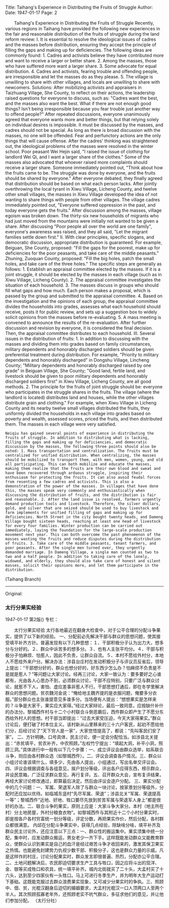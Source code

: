 Title: Taihang's Experience in Distributing the Fruits of Struggle
Author:
Date: 1947-01-17
Page: 2

　　Taihang's Experience in Distributing the Fruits of Struggle
    Recently, various regions in Taihang have provided the following new experiences in the fair and reasonable distribution of the fruits of struggle during the land reform review:
    I. It is essential to resolve the ideological issues of cadres and the masses before distribution, ensuring they accept the principle of filling the gaps and making up for deficiencies. The following ideas are commonly found: 1. Cadres and activists believe they have contributed more and want to receive a larger or better share. 2. Among the masses, those who have suffered more want a larger share. 3. Some advocate for equal distribution. 4. Cadres and activists, fearing trouble and offending people, are irresponsible and let the masses do as they please. 5. The village is unwilling to share with other villages, and locals are unwilling to share with newcomers. Solutions: After mobilizing activists and appraisers in Taizhuang Village, She County, to reflect on their actions, the leadership raised questions for everyone to discuss, such as: "Cadres want the best, and the masses also want the best. What if there are not enough good things? Isn't being irresponsible because you fear trouble just another way to offend people?" After repeated discussions, everyone unanimously agreed that everyone wants more and better things, but that relying solely on individual desires is impossible. It must be discussed by the masses, and cadres should not be special. As long as there is broad discussion with the masses, no one will be offended. Fear and perfunctory actions are the only things that will cause offense. After the cadres' thinking was straightened out, the ideological problems of the masses were resolved in the winter school. Poor peasant Wei Hejin said, "I raised the issue of clothing for landlord Wei Qi, and I want a larger share of the clothes." Some of the masses also advocated that whoever raised more complaints should receive a larger share. Someone immediately pointed out, "Think about how the fruits came to be. The struggle was done by everyone, and the fruits should be shared by everyone." After everyone debated, they finally agreed that distribution should be based on what each person lacks. After jointly overthrowing the local tyrant in Xiwu Village, Licheng County, and twelve other small villages, the masses in Xiwu Village developed the idea of not wanting to share things with people from other villages. The village cadres immediately pointed out, "Everyone suffered oppression in the past, and today everyone gets the fruits." After discussion among the masses, village egoism was broken down. The thirty-six new households of migrants who had just moved from the mountains were initially not wanted to be given a share. After discussing "Poor people all over the world are one family", everyone's awareness was raised, and they all said, "Let the migrant families settle down first."
    II. With clear principles, specific slogans, and democratic discussion, appropriate distribution is guaranteed. For example, Beiguan, She County, proposed: "Fill the gaps for the poorest, make up for deficiencies for the poor peasants, and take care of the middle peasants." Zhuning, Zuoquan County, proposed: "Fill the big holes, patch the small holes, and take care of the three holes." The specific steps are generally as follows: 1. Establish an appraisal committee elected by the masses. If it is a joint struggle, it should be elected by the masses in each village (such as in Xiwu Village, Licheng County). 2. The appraisal committee investigates the situation of each household. 3. The masses discuss in groups who should fill what gaps and how much. Each person makes a proposal, which is passed by the group and submitted to the appraisal committee. 4. Based on the investigation and the opinions of each group, the appraisal committee divides the households into grades, assesses what each household should receive, posts it for public review, and sets up a suggestion box to widely solicit opinions from the masses before re-evaluating. 5. A mass meeting is convened to announce the results of the re-evaluation. After further discussion and revision by everyone, it is considered the final decision. Then, the appraisal committee distributes to each household.
    III. Several issues in the distribution of fruits: 1. In addition to discussing with the masses and dividing them into grades based on family circumstances, military dependents and honorably discharged soldiers should be given preferential treatment during distribution. For example, "Priority to military dependents and honorably discharged" in Dongshu Village, Lincheng County; "Military dependents and honorably discharged raised by one grade" in Beiguan Village, She County; "Good land, fertile land, and livestock should be given to poor military dependents and honorably discharged soldiers first" in Xiwu Village, Licheng County, are all good methods. 2. The principle for the fruits of joint struggle should be: everyone who participates in the struggle shares in the fruits. The village (where the landlord is located) distributes land and houses, while the other villages distribute grain and clothing." For example, when Xiwu Village in Licheng County and its nearby twelve small villages distributed the fruits, they uniformly divided the households in each village into grades based on poverty and wealth, assessed scores, priced the fruits, and then distributed them. The masses in each village were very satisfied.

    Neiqiu has gained several points of experience in distributing the fruits of struggle. In addition to distributing what is lacking, filling the gaps and making up for deficiencies, and democratic discussion by the masses, the following three points should also be noted: 1. Mass transportation and centralization. The fruits must be centralized for unified distribution. When centralizing, the masses should be mobilized to transport them, with men, women, young, and old all participating. This can both mobilize and educate the masses, making them realize that the fruits are their own blood and sweat and have been recovered through arduous struggle, inspiring their enthusiasm for protecting the fruits. It can also avoid feudal forces from resenting a few cadres and activists. This is also a demonstration of the power of the masses. In villages that have done this, the masses speak very commonly and enthusiastically when discussing the distribution of fruits, and the distribution is fair and reasonable. 2. After the land issue is resolved, farmers urgently demand production tools and livestock. Therefore, the silver dollars, gold, and silver that are seized should be used to buy livestock and farm implements for unified filling of gaps and making up for deficiencies. North Street in the city bought twenty heads, and Dameng Village bought sixteen heads, reaching at least one head of livestock for every four families. Winter production can be carried out immediately, laying the foundation for the large-scale production movement next year. This can both overcome the past phenomenon of the masses wasting the fruits and reduce disputes during the distribution of fruits. 3. Take care of the middle peasants, tenant farmers, and poor peasants. After the single men turned over, they urgently demanded marriage. In Dameng Village, a single man counted as two to two and a half people. In addition to taking care of the lonely, widowed, and elderly, they should also take care of honest and silent masses, solicit their opinions more, and let them participate in the distribution.
(Taihang Branch)



<hr /> 

Original: 


### 太行分果实经验

1947-01-17
第2版()
专栏：

　　太行分果实经验
    太行各地最近在翻身大检查中，对于公平合理的分配斗争果实，提供了以下新的经验。
    一、分配前必先解决干部与群众的思想问题，使其接受填平补齐方针。普遍发现有以下几种思想：１、干部积极分子认为出力大，想多分与分好的。２、群众中诉苦多的想多分。３、也有人主张平均分。４、干部与积极分子怕麻烦、怕惹人，因此不负责，让群众自流。５、本村不愿给外村分，本地人不愿给外来户分。解决办法：涉县台庄村在发动积极分子与评议员反省后，领导上提出：“干部想分好的，群众也想分好的，好东西少怎么办？怕麻烦不负责是不是就是惹人？”等问题让大家讨论。经再三讨论，大家一致认为：要多要好之心谁都有，光由各人心思办不到，必须群众讨论，干部不应特别。只要广泛与群众讨论，就惹不下人，害怕、虚应差事非惹人不行。干部思想打通后，即在冬学里解决群众的思想问题。贫农魏河金说：“俺给地主魏齐提的是衣服问题，俺要多分衣服。”部分群众也主张谁提意见多谁多分。当场便有人提出：“想想果实是怎样来的？斗争是大家干，果实应大家得。”经过大家辩论，最后一致同意，应按缺什补什的办法分。黎城西仵村与十二个小村联合斗倒恶霸后，西仵群众即产生了不愿分东西给外村人的思想。村干部当即提出：“过去大家受压迫，今天大家得果实。”群众讨论后，便打破了村本位主义。该村新从山里移来的三十六户客民，起初不愿给他们分，后经讨论了“天下穷人是一家”，大家觉悟提高了，都说：“先叫客民们安了家”。
    二、方针明确，口号具体，民主讨论，便一定会分配恰当。如涉县北关提出：“赤贫填平，贫农补齐，中农照顾。”左权竹宁提出：“填起大洞，补平小洞，照顾三洞。”具体进行中一般有以下几个步骤：一、成立评议会由群众选举，如系联合斗争，则应由各村群众选（如黎城西仵）。二、评议会调查各户情况。三、群众以小组讨论谁该填什么，填多少，先由各人提出，小组通过，写出名单交评议会。四、评议会根据调查与各组意见，挨户划分等级，评出各户应得东西，榜示群众，并设民意箱，广泛征求群众意见，再行复评。五、召开群众大会，宣布复评结果，再经大家讨论修改通过，即算最后决定。然后由评议会逐户分配。
    三、果实分配中的几个问题：一、军属、荣退军人除了与群众一块讨论，按家景划分等级外，分配时还应加以优待。如临城东竖村“先尽军属、荣退”；涉县北关“军属、荣退提高一等”；黎城西仵“近地、好地、牲口要尽先放到贫苦军属与荣退军人身上”都是很好的办法。二、联合斗争的果实，原则上应是：大家斗争大家分。本村（地主所在村）分土地房屋，外村分粮食衣物”。如黎城西仵与其附近十二个小村分果实时，即是按各户各村穷富统一划分等级，评定分数，再把果实作价，然后分配，各村群众都很满意。
    内邱在分配斗争果实中，获得几点经验，除缺啥分啥，填平补齐及群众民主讨论外，还应注意以下三点：一、群众性的搬运集中。果实须集中统一分配，集中时，应发动群众搬运，男女老少一齐下手。这样既能发动群众又能教育群众，使群众认识到果实是自己的血汗是经过艰苦斗争才收回来的，激发其保卫果实之热情。也能避免封建势力仇视少数干部、积极分子，这也是群众力量的示威。凡是这样作的村庄，讨论分配果实时，群众发言即很普遍、热烈，分配亦公平合理。二、土地问题解决后，农民即迫切要求生产工具与牲口，因之应将斗出的现洋、金、银等买成牲口和农具，统一填平补齐。城内北街就买了二十头，大孟村买了十六头，达到至少四家伙有一头牲口。马上可进行冬季生产，并为明年大生产运动打下基础。这既能克服过去群众浪费果实现象，又可减少分果实时的争执。三、照顾中、佃、贫，光棍汉翻身后迫切的婚姻要求，大孟村光棍汉一口人顶两口人至两个半人。其次照顾孤寡老年外，还照顾老实不吭气群众，多征求他们的意见，并让他们参加分配。
            （太行分社）

